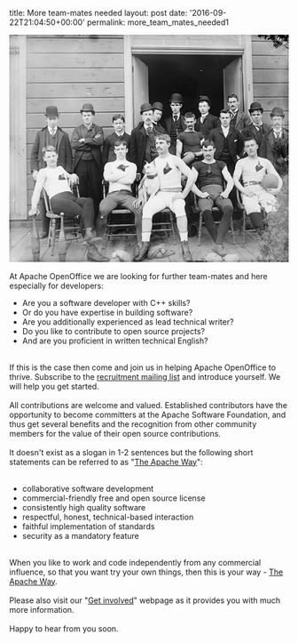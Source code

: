 title: More team-mates needed
layout: post
date: '2016-09-22T21:04:50+00:00'
permalink: more_team_mates_needed1

<p><img alt="American Football Team" src="../images/blog/more_team_mates_needed1_American_Football_Team.jpeg" /></p> 
  <p> </p> 
  <p> </p> 
  <p>At Apache OpenOffice we are looking for further team-mates and here especially for developers:</p> 
  <p> </p> 
  <ul> 
    <li>Are you a software developer with C++ skills?</li> 
    <li>Or do you have expertise in building software?</li> 
    <li>Are you additionally experienced as lead technical writer?</li> 
    <li>Do you like to contribute to open source projects?</li> 
    <li>And are you proficient in written technical English?<br /></li> 
  </ul> 
  <p><br />If this is the case then come and join us in helping Apache OpenOffice to thrive. Subscribe to the <a href="http://openoffice.apache.org/mailing-lists.html#recruitment-mailing-list-public" target="_blank" title="recruitment mailing list">recruitment mailing list</a> and introduce yourself. We will help you get started.<br /><br />All contributions are welcome and valued. Established contributors have the opportunity to become committers at the Apache Software Foundation, and thus get several benefits and the recognition from other community members for the value of their open source contributions.<br /><br />It doesn't exist as a slogan in 1-2 sentences but the following short statements can be referred to as &quot;<a target="_blank" title="The Apache Way" href="http://www.apache.org/foundation/how-it-works.html">The Apache Way</a>&quot;:<br /><br /></p> 
  <ul> 
    <li>collaborative software development</li> 
    <li>commercial-friendly free and open source license</li> 
    <li>consistently high quality software</li> 
    <li>respectful, honest, technical-based interaction</li> 
    <li>faithful implementation of standards</li> 
    <li>security as a mandatory feature<br /></li> 
  </ul> 
  <p><br />When you like to work and code independently from any commercial influence, so that you want try your own things, then this is your way - <a target="_blank" title="The Apache Way" href="http://www.apache.org/foundation/how-it-works.html">The Apache Way</a>.<br /><br />Please also visit our &quot;<a title="Apache OpenOffice - Get involved" target="_blank" href="http://openoffice.apache.org/get-involved.html">Get involved</a>&quot; webpage as it provides you with much more information.<br /><br />Happy to hear from you soon.<br /></p>

